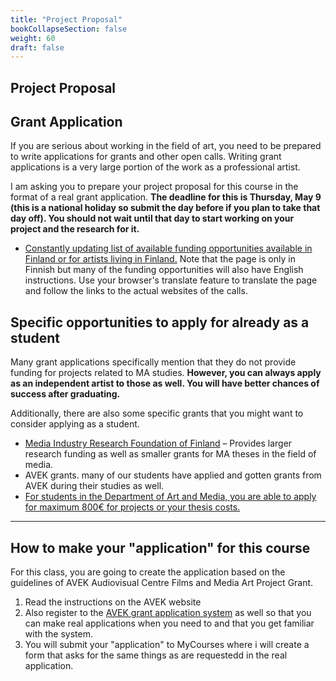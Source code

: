 ```yaml
---
title: "Project Proposal"
bookCollapseSection: false
weight: 60
draft: false
---
```


## Project Proposal

## Grant Application

If you are serious about working in the field of art, you need to be prepared to write applications for grants and other open calls. Writing grant applications is a very large portion of the work as a professional artist.

I am asking you to prepare your project proposal for this course in the format of a real grant application. **The deadline for this is Thursday, May 9 (this is a national holiday so submit the day before if you plan to take that day off). You should not wait until that day to start working on your project and the research for it.**

- [Constantly updating list of available funding opportunities available in Finland or for artists living in Finland.](https://www.tinfo.fi/fi/Apurahavahti) Note that the page is only in Finnish but many of the funding opportunities will also have English instructions. Use your browser's translate feature to translate the page and follow the links to the actual websites of the calls.

## Specific opportunities to apply for already as a student

Many grant applications specifically mention that they do not provide funding for projects related to MA studies. **However, you can always apply as an independent artist to those as well. You will have better chances of success after graduating.** 

Additionally, there are also some specific grants that you might want to consider applying as a student.

- [Media Industry Research Foundation of Finland](https://www.mediaalantutkimussaatio.fi/saatiosta/english/) – Provides larger research funding as well as smaller grants for MA theses in the field of media.
- AVEK grants. many of our students have applied and gotten grants from AVEK during their studies as well.
- [For students in the Department of Art and Media, you are able to apply for maximum 800€ for projects or your thesis costs.](https://www.aalto.fi/en/grants-and-awards/department-of-art-and-media-grants)

---

## How to make your "application" for this course

For this class, you are going to create the application based on the guidelines of AVEK Audiovisual Centre Films and Media Art Project Grant.

1. Read the instructions on the AVEK website
2. Also register to the [AVEK grant application system](https://avek.apurahat.net/login.aspx?lcid=1033) as well so that you can make real applications when you need to and that you get familiar with the system.
3. You will submit your "application" to MyCourses where i will create a form that asks for the same things as are requestedd in the real application.